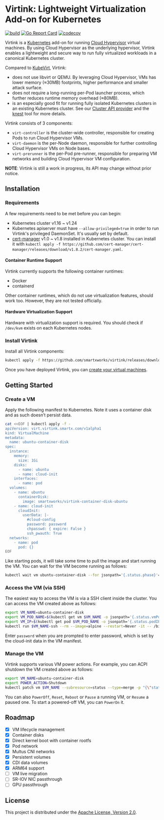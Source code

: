 # Virtink: Lightweight Virtualization Add-on for Kubernetes

[![build](https://github.com/smartxworks/virtink/actions/workflows/build.yml/badge.svg)](https://github.com/smartxworks/virtink/actions/workflows/build.yml)
[![Go Report Card](https://goreportcard.com/badge/github.com/smartxworks/virtink)](https://goreportcard.com/report/github.com/smartxworks/virtink)
[![codecov](https://codecov.io/gh/smartxworks/virtink/branch/main/graph/badge.svg?token=6GXYM2BFLT)](https://codecov.io/gh/smartxworks/virtink)

Virtink is a [Kubernetes](https://github.com/kubernetes/kubernetes) add-on for running [Cloud Hypervisor](https://github.com/cloud-hypervisor/cloud-hypervisor) virtual machines. By using Cloud Hypervisor as the underlying hypervisor, Virtink enables a lightweight and secure way to run fully virtualized workloads in a canonical Kubernetes cluster.

Compared to [KubeVirt](https://github.com/kubevirt/kubevirt), Virtink:

- does not use libvirt or QEMU. By leveraging Cloud Hypervisor, VMs has lower memory (≈30MB) footprints, higher performance and smaller attack surface.
- does not require a long-running per-Pod launcher process, which further reduces runtime memory overhead (≈80MB).
- is an especially good fit for running fully isolated Kubernetes clusters in an existing Kubernetes cluster. See our [Cluster API provider](https://github.com/smartxworks/cluster-api-provider-virtink) and the [knest](https://github.com/smartxworks/knest) tool for more details.

Virtink consists of 3 components:

- `virt-controller` is the cluster-wide controller, responsible for creating Pods to run Cloud Hypervisor VMs.
- `virt-daemon` is the per-Node daemon, responsible for further controlling Cloud Hypervisor VMs on Node bases.
- `virt-prerunner` is the per-Pod pre-runner, responsible for preparing VM networks and building Cloud Hypervisor VM configuration.

**NOTE**: Virtink is still a work in progress, its API may change without prior notice.

## Installation

### Requirements

A few requirements need to be met before you can begin:

- Kubernetes cluster v1.16 ~ v1.24
- Kubernetes apiserver must have `--allow-privileged=true` in order to run Virtink's privileged DaemonSet. It's usually set by default.
- [cert-manager](https://cert-manager.io/) v1.0 ~ v1.8 installed in Kubernetes cluster. You can install it with `kubectl apply -f https://github.com/cert-manager/cert-manager/releases/download/v1.8.2/cert-manager.yaml`.

#### Container Runtime Support

Virtink currently supports the following container runtimes:

- Docker
- containerd

Other container runtimes, which do not use virtualization features, should work too. However, they are not tested officially.

#### Hardware Virtualization Support

Hardware with virtualization support is required. You should check if `/dev/kvm` exists on each Kubernetes nodes.

### Install Virtink

Install all Virtink components:

```bash
kubectl apply -f https://github.com/smartxworks/virtink/releases/download/v0.8.0/virtink.yaml
```

Once you have deployed Virtink, you can [create your virtual machines](#create-a-vm).

## Getting Started

### Create a VM

Apply the following manifest to Kubernetes. Note it uses a container disk and as such doesn’t persist data.

```bash
cat <<EOF | kubectl apply -f -
apiVersion: virt.virtink.smartx.com/v1alpha1
kind: VirtualMachine
metadata:
  name: ubuntu-container-disk
spec:
  instance:
    memory:
      size: 1Gi
    disks:
      - name: ubuntu
      - name: cloud-init
    interfaces:
      - name: pod
  volumes:
    - name: ubuntu
      containerDisk:
        image: smartxworks/virtink-container-disk-ubuntu
    - name: cloud-init
      cloudInit:
        userData: |-
          #cloud-config
          password: password
          chpasswd: { expire: False }
          ssh_pwauth: True
  networks:
    - name: pod
      pod: {}
EOF
```

Like starting pods, it will take some time to pull the image and start running the VM. You can wait for the VM become running as follows:

```bash
kubectl wait vm ubuntu-container-disk --for jsonpath='{.status.phase}'=Running
```

### Access the VM (via SSH)

The easiest way to access the VM is via a SSH client inside the cluster. You can access the VM created above as follows:

```bash
export VM_NAME=ubuntu-container-disk
export VM_POD_NAME=$(kubectl get vm $VM_NAME -o jsonpath='{.status.vmPodName}')
export VM_IP=$(kubectl get pod $VM_POD_NAME -o jsonpath='{.status.podIP}')
kubectl run $VM_NAME-ssh --rm --image=alpine --restart=Never -it -- /bin/sh -c "apk add openssh-client && ssh ubuntu@$VM_IP"
```

Enter `password` when you are prompted to enter password, which is set by the cloud-init data in the VM manifest.

### Manage the VM

Virtink supports various VM power actions. For example, you can ACPI shutdown the VM created above as follows:

```bash
export VM_NAME=ubuntu-container-disk
export POWER_ACTION=Shutdown
kubectl patch vm $VM_NAME --subresource=status --type=merge -p "{\"status\":{\"powerAction\":\"$POWER_ACTION\"}}"
```

You can also `PowerOff`, `Reset`, `Reboot` or `Pause` a running VM, or `Resume` a paused one. To start a powered-off VM, you can `PowerOn` it.

## Roadmap

- [x] VM lifecycle management
- [x] Container disks
- [x] Direct kernel boot with container rootfs
- [x] Pod network
- [x] Multus CNI networks
- [x] Persistent volumes
- [x] CDI data volumes
- [x] ARM64 support
- [ ] VM live migration
- [ ] SR-IOV NIC passthrough
- [ ] GPU passthrough

## License

This project is distributed under the [Apache License, Version 2.0](LICENSE).
